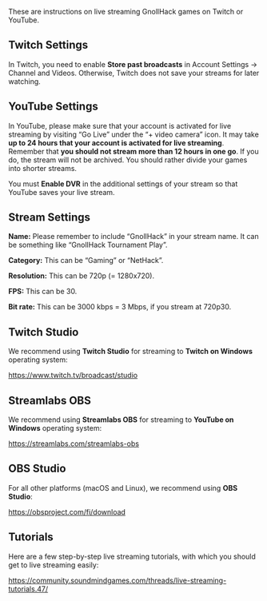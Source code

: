 These are instructions on live streaming GnollHack games on Twitch or YouTube.

## Twitch Settings

In Twitch, you need to enable **Store past broadcasts** in Account Settings -> Channel and Videos. Otherwise, Twitch does not save your streams for later watching.

## YouTube Settings

In YouTube, please make sure that your account is activated for live streaming by visiting “Go Live” under the “+ video camera” icon. It may take **up to 24 hours that your account is activated for live streaming**.
Remember that **you should not stream more than 12 hours in one go**. If you do, the stream will not be archived. You should rather divide your games into shorter streams.

You must **Enable DVR** in the additional settings of your stream so that YouTube saves your live stream.

## Stream Settings

**Name:** Please remember to include “GnollHack” in your stream name. It can be something like “GnollHack Tournament Play”.

**Category:** This can be “Gaming” or “NetHack”.

**Resolution:** This can be 720p (= 1280x720).

**FPS:** This can be 30.

**Bit rate:** This can be 3000 kbps = 3 Mbps, if you stream at 720p30.

## Twitch Studio

We recommend using **Twitch Studio** for streaming to **Twitch on Windows** operating system:

https://www.twitch.tv/broadcast/studio

## Streamlabs OBS

We recommend using **Streamlabs OBS** for streaming to **YouTube on Windows** operating system:

https://streamlabs.com/streamlabs-obs

## OBS Studio

For all other platforms (macOS and Linux), we recommend using **OBS Studio**:

https://obsproject.com/fi/download

## Tutorials

Here are a few step-by-step live streaming tutorials, with which you should get to live streaming easily:

https://community.soundmindgames.com/threads/live-streaming-tutorials.47/